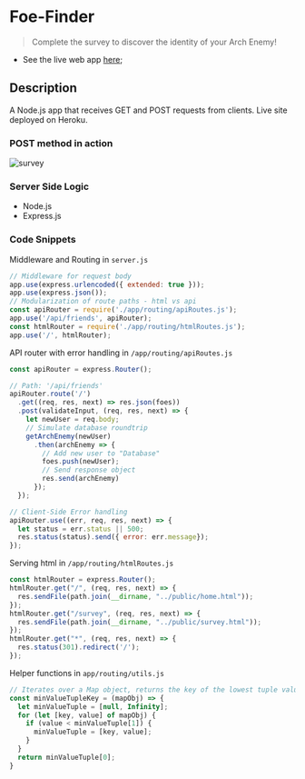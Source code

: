 # Foe-Finder

> Complete the survey to discover the identity of your Arch Enemy!

* See the live web app [here]();

## Description

A Node.js app that receives GET and POST requests from clients. Live site deployed on Heroku.

### POST method in action

![survey](https://user-images.githubusercontent.com/26657982/38761825-f96ea4bc-3f53-11e8-8b30-ecbdc1903b35.gif)

### Server Side Logic

* Node.js
* Express.js

### Code Snippets

Middleware and Routing in ```server.js```

```js
// Middleware for request body
app.use(express.urlencoded({ extended: true }));
app.use(express.json());
// Modularization of route paths - html vs api
const apiRouter = require('./app/routing/apiRoutes.js');
app.use('/api/friends', apiRouter);
const htmlRouter = require('./app/routing/htmlRoutes.js');
app.use('/', htmlRouter);
```

API router with error handling in ```/app/routing/apiRoutes.js```

```js
const apiRouter = express.Router();

// Path: '/api/friends'
apiRouter.route('/')
  .get((req, res, next) => res.json(foes))
  .post(validateInput, (req, res, next) => {
    let newUser = req.body;
    // Simulate database roundtrip
    getArchEnemy(newUser)
      .then(archEnemy => {
        // Add new user to "Database"
        foes.push(newUser);
        // Send response object
        res.send(archEnemy)
      });
  });

// Client-Side Error handling
apiRouter.use((err, req, res, next) => {
  let status = err.status || 500;
  res.status(status).send({ error: err.message});
});
```

Serving html in ```/app/routing/htmlRoutes.js```

```js
const htmlRouter = express.Router();
htmlRouter.get("/", (req, res, next) => {
  res.sendFile(path.join(__dirname, "../public/home.html"));
});
htmlRouter.get("/survey", (req, res, next) => {
  res.sendFile(path.join(__dirname, "../public/survey.html"));
});
htmlRouter.get("*", (req, res, next) => {
  res.status(301).redirect('/');
});
```

Helper functions in ```app/routing/utils.js```

```js
// Iterates over a Map object, returns the key of the lowest tuple value
const minValueTupleKey = (mapObj) => {
  let minValueTuple = [null, Infinity];
  for (let [key, value] of mapObj) {
    if (value < minValueTuple[1]) {
      minValueTuple = [key, value];
    }
  }
  return minValueTuple[0];
}
```